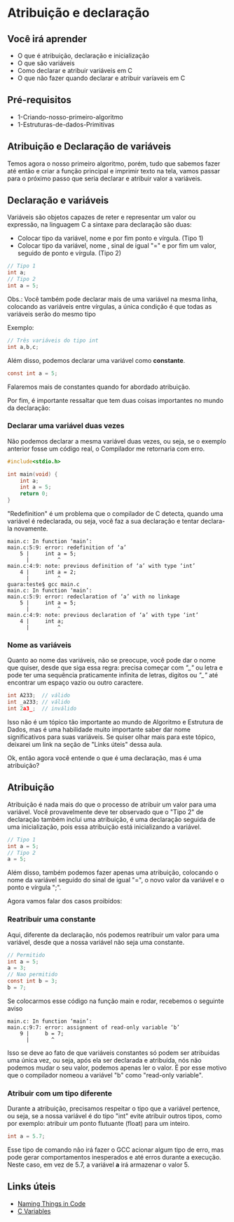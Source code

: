 # Atribuição e declaração

## Você irá aprender

- O que é atribuição, declaração e inicialização
- O que são variáveis
- Como declarar e atribuir variáveis em C
- O que não fazer quando declarar e atribuir varíaveis em C

## Pré-requisitos

- 1-Criando-nosso-primeiro-algoritmo
- 1-Estruturas-de-dados-Primitivas

## Atribuição e Declaração de variáveis

Temos agora o nosso primeiro algoritmo, porém, tudo que sabemos fazer até então e criar a função principal e imprimir texto na tela, vamos passar para o próximo passo que seria declarar e atribuir valor a variáveis.

## Declaração e variáveis

Variáveis são objetos capazes de reter e representar um valor ou expressão, na linguagem C a sintaxe para declaração são duas:

- Colocar tipo da variável, nome e por fim ponto e vírgula. (Tipo 1)
- Colocar tipo da variável, nome , sinal de igual "=" e por fim um valor, seguido de ponto e vírgula. (Tipo 2)
```c
// Tipo 1
int a;
// Tipo 2
int a = 5;
```

Obs.: Você também pode declarar mais de uma variável na mesma linha, colocando as variáveis entre vírgulas, a única condição é que todas as variáveis serão do mesmo tipo

Exemplo:

```c
// Três variáveis do tipo int
int a,b,c;
```

Além disso, podemos declarar uma variável como **constante**.

```c
const int a = 5;
``` 
Falaremos mais de constantes quando for abordado atribuição.

Por fim, é importante ressaltar que tem duas coisas importantes no mundo da declaração:

### Declarar uma variável duas vezes

Não podemos declarar a mesma variável duas vezes, ou seja, se o exemplo anterior fosse um código real, o Compilador me retornaria com erro.

```c
#include<stdio.h>

int main(void) {
    int a;
    int a = 5;
    return 0;
}
```
"Redefinition" é um problema que o compilador de C detecta, quando uma variável é redeclarada, ou seja, você faz a sua declaração e tentar declara-la novamente.
```
main.c: In function ‘main’:
main.c:5:9: error: redefinition of ‘a’
    5 |     int a = 5;
      |         ^
main.c:4:9: note: previous definition of ‘a’ with type ‘int’
    4 |     int a = 2;
      |         ^
guara:teste$ gcc main.c 
main.c: In function ‘main’:
main.c:5:9: error: redeclaration of ‘a’ with no linkage
    5 |     int a = 5;
      |         ^
main.c:4:9: note: previous declaration of ‘a’ with type ‘int’
    4 |     int a;
      |         ^
```

### Nome as variáveis

Quanto ao nome das variáveis, não se preocupe, você pode dar o nome que quiser, desde que siga essa regra: precisa começar com *"_"* ou letra e pode 
ter uma sequência praticamente infinita de letras, digitos ou *"_"* até encontrar um espaço vazio ou outro caractere.

```c
int A233;  // válido
int _a233; // válido
int 2a3_;  // inválido
```

Isso não é um tópico tão importante ao mundo de Algoritmo e Estrutura de Dados, mas é uma habilidade muito importante saber dar nome significativos para suas variáveis. Se quiser olhar mais para este tópico, deixarei um link na seção de "Línks úteis" dessa aula.

Ok, então agora você entende o que é uma declaração, mas é uma atribuição?

## Atribuição

Atribuição é nada mais do que o processo de atribuir um valor para uma variável. Você provavelmente deve ter observado que o "Tipo 2" de declaração também inclui uma atribuição, é uma declaração seguida de uma inicialização, pois essa atribuição está inicializando a variável. 

```c
// Tipo 1
int a = 5;
// Tipo 2
a = 5;
```

Além disso, também podemos fazer apenas uma atribuição, colocando o nome da variável seguido do sinal de igual "=", o novo valor da variável e o ponto e vírgula ";".

Agora vamos falar dos casos proibídos:

### Reatribuir uma constante

Aqui, diferente da declaração, nós podemos reatribuir um valor para uma variável, desde que a nossa variável não seja uma constante.

```c
// Permitido
int a = 5;
a = 3;
// Nao permitido
const int b = 3;
b = 7;
```

Se colocarmos esse código na função main e rodar, recebemos o seguinte aviso

```
main.c: In function ‘main’:
main.c:9:7: error: assignment of read-only variable ‘b’
    9 |     b = 7;
      |       ^
``` 

Isso se deve ao fato de que variáveis constantes só podem ser atribuidas uma única vez, ou seja, após ela ser declarada e atribuída, nós não podemos mudar o seu valor, podemos apenas ler o valor. É por esse motivo que o compilador nomeou a variável "b" como "read-only variable".

### Atribuir com um tipo diferente

Durante a atribuição, precisamos respeitar o tipo que a variável pertence, ou seja, se a nossa variável é do tipo "int" evite atribuir outros tipos, como por exemplo: atribuir um ponto flutuante (float) para um inteiro.
```c
int a = 5.7;
``` 
Esse tipo de comando não irá fazer o GCC acionar algum tipo de erro, mas pode gerar comportamentos inesperados e até erros durante a execução. Neste caso, em vez de 5.7, a variável **a** irá armazenar o valor 5.

## Links úteis

- [Naming Things in Code](https://www.youtube.com/watch?v=-J3wNP6u5YU)
- [C Variables](https://www.youtube.com/watch?v=aIQk1O08zpg)
